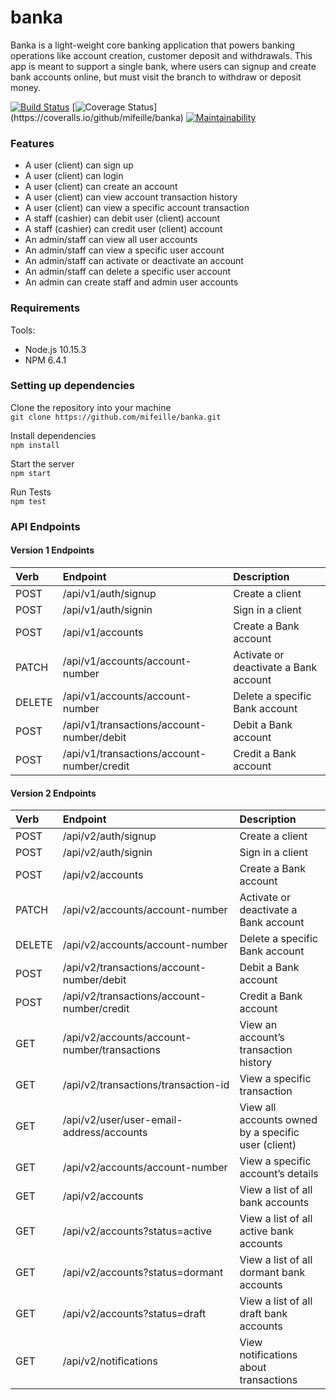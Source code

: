 # banka

Banka is a light-weight core banking application that powers banking operations like account creation, customer deposit and withdrawals. This app is meant to support a single bank, where users can signup and create bank accounts online, but must visit the branch to withdraw or deposit money.

[![Build Status](https://travis-ci.org/mifeille/banka.svg?branch=develop)](https://travis-ci.org/mifeille/banka)  [![Coverage Status](https://coveralls.io/repos/github/mifeille/banka/badge.svg?)](https://coveralls.io/github/mifeille/banka)  [![Maintainability](https://api.codeclimate.com/v1/badges/6f9d176365640932903b/maintainability)](https://codeclimate.com/github/mifeille/banka/maintainability)


### Features

* A user (client) can sign up 
* A user (client) can login
* A user (client) can create an account
* A user (client) can view account transaction history
* A user (client) can view a specific account transaction
* A staff (cashier) can debit user (client) account
* A staff (cashier) can credit user (client) account
* An admin/staff can view all user accounts
* An admin/staff can view a specific user account
* An admin/staff can activate or deactivate an account
* An admin/staff can delete a specific user account
* An admin can create staff and admin user accounts

### Requirements

Tools:
* Node.js 10.15.3
* NPM 6.4.1

### Setting up dependencies

Clone the repository into your machine  
`git clone https://github.com/mifeille/banka.git`

Install dependencies  
`npm install`

Start the server  
`npm start`

Run Tests  
`npm test`

### API Endpoints

#### Version 1 Endpoints

| Verb          | Endpoint             | Description  |
| :------------- | :--------------------| :-----|
| POST          |  /api/v1/auth/signup  |Create a client |
| POST          |  /api/v1/auth/signin  |Sign in a client |
| POST          |  /api/v1/accounts     |Create a Bank account|
| PATCH         |  /api/v1/accounts/account-number |Activate or deactivate a Bank account|
| DELETE        |  /api/v1/accounts/account-number | Delete a specific Bank account      |
| POST          |  /api/v1/transactions/account-number/debit |Debit a Bank account       |
| POST          |  /api/v1/transactions/account-number/credit | Credit a Bank account      |

#### Version 2 Endpoints

| Verb          | Endpoint             | Description  |
| :------------- | :--------------------| :-----|
| POST          |  /api/v2/auth/signup  |Create a client |
| POST          |  /api/v2/auth/signin  |Sign in a client |
| POST          |  /api/v2/accounts     |Create a Bank account|
| PATCH         |  /api/v2/accounts/account-number |Activate or deactivate a Bank account|
| DELETE        |  /api/v2/accounts/account-number | Delete a specific Bank account      |
| POST          |  /api/v2/transactions/account-number/debit |Debit a Bank account       |
| POST          |  /api/v2/transactions/account-number/credit | Credit a Bank account    |
| GET           |  /api/v2/accounts/account-number/transactions |View an account’s transaction history|
| GET           | /api/v2/transactions/transaction-id |View a specific transaction |
| GET           | /api/v2/user/user-email-address/accounts |View all accounts owned by a specific user (client) |
| GET           | /api/v2/accounts/account-number | View a specific account’s details |
| GET           | /api/v2/accounts | View a list of all bank accounts |
| GET           | /api/v2/accounts?status=active | View a list of all active bank accounts |
| GET           | /api/v2/accounts?status=dormant | View a list of all dormant bank accounts |
| GET           | /api/v2/accounts?status=draft          | View a list of all draft bank accounts|
| GET           | /api/v2/notifications              | View notifications about transactions |

